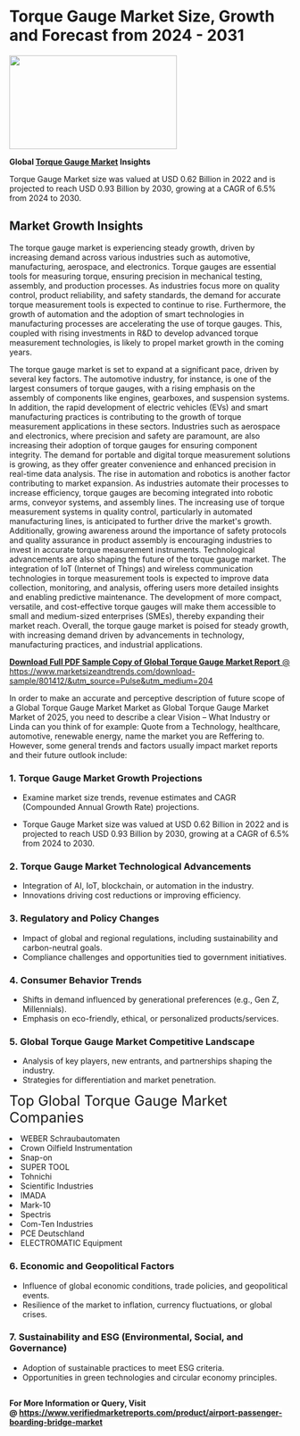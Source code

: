 <H1>Torque Gauge Market Size, Growth and Forecast from 2024 - 2031</H1><img class="aligncenter size-medium wp-image-584254" src="https://thirdeyenews.in/wp-content/uploads/2024/09/Global-Market-Research-300x168.jpeg" alt="" width="300" height="168" /><p><strong>Global&nbsp;<a href="https://www.marketsizeandtrends.com/download-sample/801412/&amp;utm_source=Pulse&amp;utm_medium=204">Torque Gauge Market</a> Insights</strong></p><p>Torque Gauge Market size was valued at USD 0.62 Billion in 2022 and is projected to reach USD 0.93 Billion by 2030, growing at a CAGR of 6.5% from 2024 to 2030.</p><p><h2>Market Growth Insights</h2> <p>The torque gauge market is experiencing steady growth, driven by increasing demand across various industries such as automotive, manufacturing, aerospace, and electronics. Torque gauges are essential tools for measuring torque, ensuring precision in mechanical testing, assembly, and production processes. As industries focus more on quality control, product reliability, and safety standards, the demand for accurate torque measurement tools is expected to continue to rise. Furthermore, the growth of automation and the adoption of smart technologies in manufacturing processes are accelerating the use of torque gauges. This, coupled with rising investments in R&D to develop advanced torque measurement technologies, is likely to propel market growth in the coming years.</p> <p><a href="sample_link"></a></p> <p>The torque gauge market is set to expand at a significant pace, driven by several key factors. The automotive industry, for instance, is one of the largest consumers of torque gauges, with a rising emphasis on the assembly of components like engines, gearboxes, and suspension systems. In addition, the rapid development of electric vehicles (EVs) and smart manufacturing practices is contributing to the growth of torque measurement applications in these sectors. Industries such as aerospace and electronics, where precision and safety are paramount, are also increasing their adoption of torque gauges for ensuring component integrity. The demand for portable and digital torque measurement solutions is growing, as they offer greater convenience and enhanced precision in real-time data analysis. The rise in automation and robotics is another factor contributing to market expansion. As industries automate their processes to increase efficiency, torque gauges are becoming integrated into robotic arms, conveyor systems, and assembly lines. The increasing use of torque measurement systems in quality control, particularly in automated manufacturing lines, is anticipated to further drive the market's growth. Additionally, growing awareness around the importance of safety protocols and quality assurance in product assembly is encouraging industries to invest in accurate torque measurement instruments. Technological advancements are also shaping the future of the torque gauge market. The integration of IoT (Internet of Things) and wireless communication technologies in torque measurement tools is expected to improve data collection, monitoring, and analysis, offering users more detailed insights and enabling predictive maintenance. The development of more compact, versatile, and cost-effective torque gauges will make them accessible to small and medium-sized enterprises (SMEs), thereby expanding their market reach. Overall, the torque gauge market is poised for steady growth, with increasing demand driven by advancements in technology, manufacturing practices, and industrial applications. <p><a href="more_info_link"></p><p><span class=""><strong>Download Full PDF Sample Copy of Global Torque Gauge Market Report</strong> @ <a href="https://www.marketsizeandtrends.com/download-sample/801412/&amp;utm_source=Pulse&amp;utm_medium=204" target="_blank">https://www.marketsizeandtrends.com/download-sample/801412/&amp;utm_source=Pulse&amp;utm_medium=204</a></span></p><p>In order to make an accurate and perceptive description of future scope of a Global&nbsp;Torque Gauge Market Market as Global&nbsp;Torque Gauge Market Market of 2025, you need to describe a clear Vision &ndash; What Industry or Linda can you think of for example: Quote from a Technology, healthcare, automotive, renewable energy, name the market you are Reffering to. However, some general trends and factors usually impact market reports and their future outlook include:</p><h3>1.&nbsp;<strong>Torque Gauge Market Growth Projections</strong></h3><ul><li>Examine market size trends, revenue estimates and CAGR (Compounded Annual Growth Rate) projections.</li><li><p>Torque Gauge Market size was valued at USD 0.62 Billion in 2022 and is projected to reach USD 0.93 Billion by 2030, growing at a CAGR of 6.5% from 2024 to 2030.</p></li></ul><h3>2.&nbsp;<strong>Torque Gauge Market Technological Advancements</strong></h3><ul><li>Integration of AI, IoT, blockchain, or automation in the industry.</li><li>Innovations driving cost reductions or improving efficiency.</li></ul><h3>3.&nbsp;<strong>Regulatory and Policy Changes</strong></h3><ul><li>Impact of global and regional regulations, including sustainability and carbon-neutral goals.</li><li>Compliance challenges and opportunities tied to government initiatives.</li></ul><h3>4.&nbsp;<strong>Consumer Behavior Trends</strong></h3><ul><li>Shifts in demand influenced by generational preferences (e.g., Gen Z, Millennials).</li><li>Emphasis on eco-friendly, ethical, or personalized products/services.</li></ul><h3>5.&nbsp;<strong>Global Torque Gauge Market Competitive Landscape</strong></h3><ul><li>Analysis of key players, new entrants, and partnerships shaping the industry.</li><li>Strategies for differentiation and market penetration.</li></ul><p data-pm-slice="1 1 []"><span style="color: inherit; font-family: inherit; font-size: 25px;">Top Global Torque Gauge Market Companies</span></p><div class="" data-test-id=""><p><li>WEBER Schraubautomaten</li><li> Crown Oilfield Instrumentation</li><li> Snap-on</li><li> SUPER TOOL</li><li> Tohnichi</li><li> Scientific Industries</li><li> IMADA</li><li> Mark-10</li><li> Spectris</li><li> Com-Ten Industries</li><li> PCE Deutschland</li><li> ELECTROMATIC Equipment</li></p></div><h3>6.&nbsp;<strong>Economic and Geopolitical Factors</strong></h3><ul><li>Influence of global economic conditions, trade policies, and geopolitical events.</li><li>Resilience of the market to inflation, currency fluctuations, or global crises.</li></ul><h3>7.&nbsp;<strong>Sustainability and ESG (Environmental, Social, and Governance)</strong></h3><ul><li>Adoption of sustainable practices to meet ESG criteria.</li><li>Opportunities in green technologies and circular economy principles.</li></ul><h2><strong style="font-size: 14px;">For More Information or Query, Visit @&nbsp;</strong><a style="background-color: #ffffff; font-size: 14px;" href="https://www.marketsizeandtrends.com/report/torque-gauge-market/" target="_blank">https://www.verifiedmarketreports.com/product/airport-passenger-boarding-bridge-market</a></h2>
